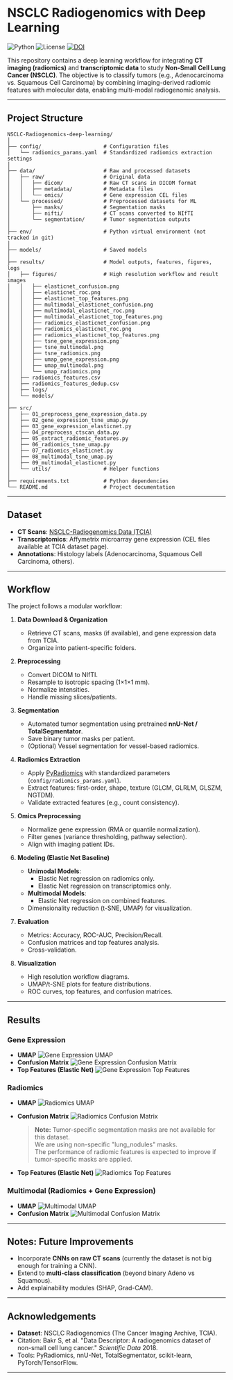 # NSCLC Radiogenomics with Deep Learning

![Python](https://img.shields.io/badge/Python-3.9%2B-blue.svg)
![License](https://img.shields.io/badge/License-MIT-green.svg)
[![DOI](https://img.shields.io/badge/DOI-10.7937%2FK9%2FTCIA.2018.abcd1234-red.svg)](https://doi.org/10.7937/K9/TCIA.2018.abcd1234)

This repository contains a deep learning workflow for integrating **CT imaging (radiomics)** and **transcriptomic data** to study **Non-Small Cell Lung Cancer (NSCLC)**. 
The objective is to classify tumors (e.g., Adenocarcinoma vs. Squamous Cell Carcinoma) by combining imaging-derived radiomic features with molecular data, enabling multi-modal radiogenomic analysis.

---

## Project Structure

```
NSCLC-Radiogenomics-deep-learning/
│
├── config/                    # Configuration files
│   └── radiomics_params.yaml  # Standardized radiomics extraction settings
│
├── data/                      # Raw and processed datasets
│   ├── raw/                   # Original data
│   │   ├── dicom/             # Raw CT scans in DICOM format
│   │   ├── metadata/          # Metadata files
│   │   └── omics/             # Gene expression CEL files
│   └── processed/             # Preprocessed datasets for ML
│       ├── masks/             # Segmentation masks
│       ├── nifti/             # CT scans converted to NIfTI
│       └── segmentation/      # Tumor segmentation outputs
│
├── env/                       # Python virtual environment (not tracked in git)
│
├── models/                    # Saved models
│
├── results/                   # Model outputs, features, figures, logs
│   ├── figures/               # High resolution workflow and result images
│   │   ├── elasticnet_confusion.png
│   │   ├── elasticnet_roc.png
│   │   ├── elasticnet_top_features.png
│   │   ├── multimodal_elasticnet_confusion.png
│   │   ├── multimodal_elasticnet_roc.png
│   │   ├── multimodal_elasticnet_top_features.png
│   │   ├── radiomics_elasticnet_confusion.png
│   │   ├── radiomics_elasticnet_roc.png
│   │   ├── radiomics_elasticnet_top_features.png
│   │   ├── tsne_gene_expression.png
│   │   ├── tsne_multimodal.png
│   │   ├── tsne_radiomics.png
│   │   ├── umap_gene_expression.png
│   │   ├── umap_multimodal.png
│   │   └── umap_radiomics.png
│   ├── radiomics_features.csv
│   ├── radiomics_features_dedup.csv
│   ├── logs/
│   └── models/
│
├── src/                       
│   ├── 01_preprocess_gene_expression_data.py
│   ├── 02_gene_expression_tsne_umap.py
│   ├── 03_gene_expression_elasticnet.py
│   ├── 04_preprocess_ctscan_data.py
│   ├── 05_extract_radiomic_features.py
│   ├── 06_radiomics_tsne_umap.py
│   ├── 07_radiomics_elasticnet.py
│   ├── 08_multimodal_tsne_umap.py
│   ├── 09_multimodal_elasticnet.py
│   └── utils/                 # Helper functions
│
├── requirements.txt           # Python dependencies
└── README.md                  # Project documentation
```

---

## Dataset

- **CT Scans**: [NSCLC-Radiogenomics Data (TCIA)](https://www.cancerimagingarchive.net/collection/nsclc-radiogenomics/)  
- **Transcriptomics**: Affymetrix microarray gene expression (CEL files available at TCIA dataset page).  
- **Annotations**: Histology labels (Adenocarcinoma, Squamous Cell Carcinoma, others).

---

## Workflow

The project follows a modular workflow:

1. **Data Download & Organization**  
   - Retrieve CT scans, masks (if available), and gene expression data from TCIA.  
   - Organize into patient-specific folders.

2. **Preprocessing**  
   - Convert DICOM to NIfTI.  
   - Resample to isotropic spacing (1×1×1 mm).  
   - Normalize intensities.  
   - Handle missing slices/patients.

3. **Segmentation**  
   - Automated tumor segmentation using pretrained **nnU-Net / TotalSegmentator**.  
   - Save binary tumor masks per patient.  
   - (Optional) Vessel segmentation for vessel-based radiomics.

4. **Radiomics Extraction**  
   - Apply [PyRadiomics](https://pyradiomics.readthedocs.io/) with standardized parameters (`config/radiomics_params.yaml`).  
   - Extract features: first-order, shape, texture (GLCM, GLRLM, GLSZM, NGTDM).  
   - Validate extracted features (e.g., count consistency).

5. **Omics Preprocessing**  
   - Normalize gene expression (RMA or quantile normalization).  
   - Filter genes (variance thresholding, pathway selection).  
   - Align with imaging patient IDs.

6. **Modeling (Elastic Net Baseline)**  
   - **Unimodal Models**:  
     - Elastic Net regression on radiomics only.  
     - Elastic Net regression on transcriptomics only.  
   - **Multimodal Models**:  
     - Elastic Net regression on combined features.  
   - Dimensionality reduction (t-SNE, UMAP) for visualization.

7. **Evaluation**  
   - Metrics: Accuracy, ROC-AUC, Precision/Recall.  
   - Confusion matrices and top features analysis.  
   - Cross-validation.  

8. **Visualization**  
   - High resolution workflow diagrams.  
   - UMAP/t-SNE plots for feature distributions.  
   - ROC curves, top features, and confusion matrices.

---

## Results

### Gene Expression
- **UMAP**
  ![Gene Expression UMAP](results/figures/umap_gene_expression.png)
- **Confusion Matrix**
  ![Gene Expression Confusion Matrix](results/figures/elasticnet_confusion.png)
- **Top Features (Elastic Net)**
  ![Gene Expression Top Features](results/figures/elasticnet_top_features.png)

### Radiomics
- **UMAP**
  ![Radiomics UMAP](results/figures/umap_radiomics.png)
- **Confusion Matrix**
  ![Radiomics Confusion Matrix](results/figures/radiomics_elasticnet_confusion.png)

  > **Note:** Tumor-specific segmentation masks are not available for this dataset.  
  > We are using non-specific "lung_nodules" masks.  
  > The performance of radiomic features is expected to improve if tumor-specific masks are applied.

- **Top Features (Elastic Net)**
  ![Radiomics Top Features](results/figures/radiomics_elasticnet_top_features.png)

### Multimodal (Radiomics + Gene Expression)
- **UMAP**
  ![Multimodal UMAP](results/figures/umap_multimodal.png)
- **Confusion Matrix**
  ![Multimodal Confusion Matrix](results/figures/multimodal_elasticnet_confusion.png)

---

## Notes: Future Improvements

- Incorporate **CNNs on raw CT scans** (currently the dataset is not big enough for training a CNN).  
- Extend to **multi-class classification** (beyond binary Adeno vs Squamous).  
- Add explainability modules (SHAP, Grad-CAM).

---

## Acknowledgements

- **Dataset**: NSCLC Radiogenomics (The Cancer Imaging Archive, TCIA).  
- Citation: Bakr S, et al. "Data Descriptor: A radiogenomics dataset of non-small cell lung cancer." *Scientific Data* 2018.  
- Tools: PyRadiomics, nnU-Net, TotalSegmentator, scikit-learn, PyTorch/TensorFlow.

---
